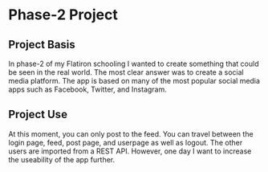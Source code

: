 
# Phase-2 Project

## Project Basis
In phase-2 of my Flatiron schooling I wanted to create something that could be seen in the real world. The most clear answer was to create a social media platform. The app is based on many of the most popular social media apps such as Facebook, Twitter, and Instagram.

## Project Use
At this moment, you can only post to the feed. You can travel between the login page, feed, post page, and userpage as well as logout. The other users are imported from a REST API. However, one day I want to increase the useability of the app further.  

